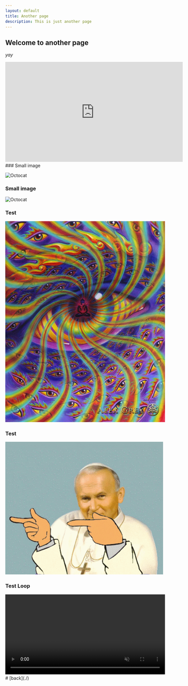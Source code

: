 ```yaml
---
layout: default
title: Another page
description: This is just another page
---
```


## Welcome to another page

_yay_
<iframe width="560" height="315" src="https://www.youtube.com/embed/g5U-ST9mj9I" title="YouTube video player" frameborder="0" allow="accelerometer; autoplay; clipboard-write; encrypted-media; gyroscope; picture-in-picture" allowfullscreen></iframe>
### Small image

![Octocat](https://github.githubassets.com/images/icons/emoji/octocat.png)
### Small image

![Octocat](https://image.ceneostatic.pl/data/products/2735398/i-tool-10-000-days-cd.jpg)
### Test
![Test](/docs/assets/images/testimage.jpg)
### Test
![Test](/docs/assets/images/2137-papaj.gif)
### Test Loop
<video width="100%" title="Protection Analysis." controls="" loop="" autoplay="" playsinline="" muted="true">
<source src="/docs/assets/videos/protection2.mp4" type="video/mp4">
</video>
<script src="https://gist.github.com/alexanderameye/55ad39fdbffca9f98fe86aa568af0833.js"></script>
# [back](./)
